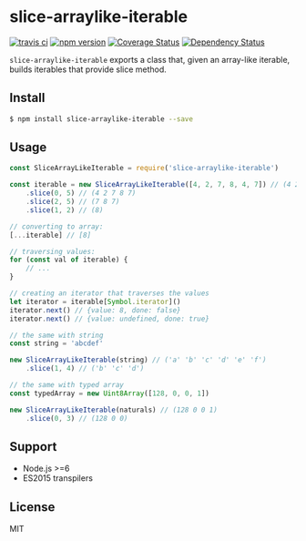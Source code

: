 # slice-arraylike-iterable

[![travis ci][1]][2]
[![npm version][3]][4]
[![Coverage Status][5]][6]
[![Dependency Status][7]][8]

`slice-arraylike-iterable` exports a class that, given an array-like iterable, builds iterables that provide slice method.

## Install

``` bash
$ npm install slice-arraylike-iterable --save
```

## Usage
``` javascript
const SliceArrayLikeIterable = require('slice-arraylike-iterable')

const iterable = new SliceArrayLikeIterable([4, 2, 7, 8, 4, 7]) // (4 2 7 8 4 7)
    .slice(0, 5) // (4 2 7 8 7)
    .slice(2, 5) // (7 8 7)
    .slice(1, 2) // (8)

// converting to array:
[...iterable] // [8]

// traversing values:
for (const val of iterable) {
    // ...
}

// creating an iterator that traverses the values
let iterator = iterable[Symbol.iterator]()
iterator.next() // {value: 8, done: false}
iterator.next() // {value: undefined, done: true}

// the same with string
const string = 'abcdef'

new SliceArrayLikeIterable(string) // ('a' 'b' 'c' 'd' 'e' 'f')
    .slice(1, 4) // ('b' 'c' 'd')

// the same with typed array
const typedArray = new Uint8Array([128, 0, 0, 1])

new SliceArrayLikeIterable(naturals) // (128 0 0 1)
    .slice(0, 3) // (128 0 0)
```

## Support
- Node.js >=6
- ES2015 transpilers

## License
MIT

  [1]: https://travis-ci.org/xgbuils/slice-arraylike-iterable.svg?branch=master
  [2]: https://travis-ci.org/xgbuils/slice-arraylike-iterable
  [3]: https://badge.fury.io/js/slice-arraylike-iterable.svg
  [4]: https://badge.fury.io/js/slice-arraylike-iterable
  [5]: https://coveralls.io/repos/github/xgbuils/slice-arraylike-iterable/badge.svg?branch=master
  [6]: https://coveralls.io/github/xgbuils/slice-arraylike-iterable?branch=master
  [7]: https://david-dm.org/xgbuils/slice-arraylike-iterable.svg
  [8]: https://david-dm.org/xgbuils/slice-arraylike-iterable
  